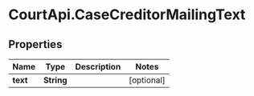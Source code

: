 # CourtApi.CaseCreditorMailingText

## Properties
Name | Type | Description | Notes
------------ | ------------- | ------------- | -------------
**text** | **String** |  | [optional] 


